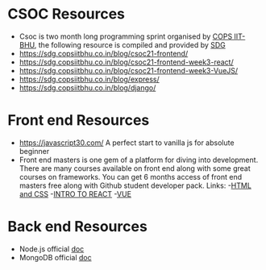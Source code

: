 # CSOC Resources

- Csoc is two month long programming sprint organised by [COPS IIT-BHU](https://www.copsiitbhu.co.in/), the following resource is compiled and provided by [SDG](https://sdg.copsiitbhu.co.in/)
- https://sdg.copsiitbhu.co.in/blog/csoc21-frontend/
- https://sdg.copsiitbhu.co.in/blog/csoc21-frontend-week3-react/
- https://sdg.copsiitbhu.co.in/blog/csoc21-frontend-week3-VueJS/
- https://sdg.copsiitbhu.co.in/blog/express/
- https://sdg.copsiitbhu.co.in/blog/django/

# Front end Resources

- https://javascript30.com/ A perfect start to vanilla js for absolute beginner
- Front end masters is one gem of a platform for diving into development. There are many courses available on front end along with some great courses on frameworks. You can get 6 months access of front end masters free along with Github student developer pack.
Links: -[HTML and CSS](https://frontendmasters.com/courses/intermediate-html-css/)
       -[INTRO TO REACT](https://frontendmasters.com/courses/complete-react-v7/)
       -[VUE](https://frontendmasters.com/courses/vue-3/)

# Back end Resources

- Node.js official [doc](https://nodejs.dev/en/learn/)
- MongoDB official [doc](https://www.mongodb.com/docs/)
